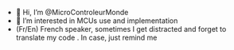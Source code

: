 - 👋 Hi, I’m @MicroControleurMonde
- 👀 I’m interested in MCUs use and implementation
- (Fr/En) French speaker, sometimes I get distracted and forget to translate my code . In case, just remind me

<!---
MicroControleurMonde/MicroControleurMonde is a ✨ special ✨ repository because its `README.md` (this file) appears on your GitHub profile.
You can click the Preview link to take a look at your changes.
--->
